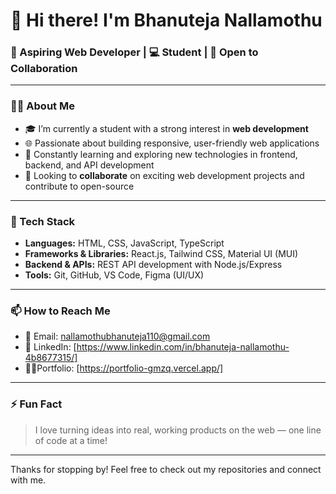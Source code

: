 # 👋 Hi there! I'm Bhanuteja Nallamothu

### 🚀 Aspiring Web Developer | 💻 Student | 🤝 Open to Collaboration

---

### 👨‍💻 About Me
- 🎓 I’m currently a student with a strong interest in **web development**
- 🌐 Passionate about building responsive, user-friendly web applications
- 🧠 Constantly learning and exploring new technologies in frontend, backend, and API development
- 🤝 Looking to **collaborate** on exciting web development projects and contribute to open-source

---

### 🔧 Tech Stack
- **Languages:** HTML, CSS, JavaScript, TypeScript
- **Frameworks & Libraries:** React.js, Tailwind CSS, Material UI (MUI)
- **Backend & APIs:** REST API development with Node.js/Express
- **Tools:** Git, GitHub, VS Code, Figma (UI/UX)

---

### 📫 How to Reach Me
- 📧 Email: [nallamothubhanuteja110@gmail.com](mailto:nallamothubhanuteja110@gmail.com)
- 💼 LinkedIn: [https://www.linkedin.com/in/bhanuteja-nallamothu-4b8677315/]
- 🧑‍💻Portfolio: [https://portfolio-gmzq.vercel.app/]
---

### ⚡ Fun Fact
> I love turning ideas into real, working products on the web — one line of code at a time!

---

Thanks for stopping by! Feel free to check out my repositories and connect with me.
